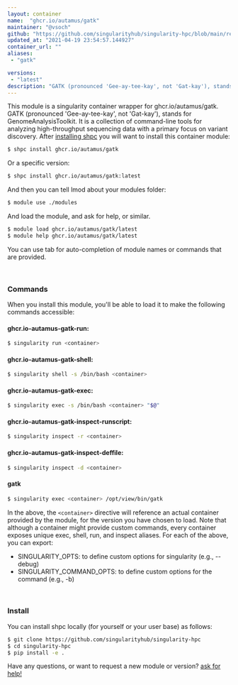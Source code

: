 ```yaml
---
layout: container
name:  "ghcr.io/autamus/gatk"
maintainer: "@vsoch"
github: "https://github.com/singularityhub/singularity-hpc/blob/main/registry/ghcr.io/autamus/gatk/container.yaml"
updated_at: "2021-04-19 23:54:57.144927"
container_url: ""
aliases:
 - "gatk"

versions:
 - "latest"
description: "GATK (pronounced 'Gee-ay-tee-kay', not 'Gat-kay'), stands for GenomeAnalysisToolkit. It is a collection of command-line tools for analyzing high-throughput sequencing data with a primary focus on variant discovery."
---
```


This module is a singularity container wrapper for ghcr.io/autamus/gatk.
GATK (pronounced 'Gee-ay-tee-kay', not 'Gat-kay'), stands for GenomeAnalysisToolkit. It is a collection of command-line tools for analyzing high-throughput sequencing data with a primary focus on variant discovery.
After [installing shpc](#install) you will want to install this container module:

```bash
$ shpc install ghcr.io/autamus/gatk
```

Or a specific version:

```bash
$ shpc install ghcr.io/autamus/gatk:latest
```

And then you can tell lmod about your modules folder:

```bash
$ module use ./modules
```

And load the module, and ask for help, or similar.

```bash
$ module load ghcr.io/autamus/gatk/latest
$ module help ghcr.io/autamus/gatk/latest
```

You can use tab for auto-completion of module names or commands that are provided.

<br>

### Commands

When you install this module, you'll be able to load it to make the following commands accessible:

#### ghcr.io-autamus-gatk-run:

```bash
$ singularity run <container>
```

#### ghcr.io-autamus-gatk-shell:

```bash
$ singularity shell -s /bin/bash <container>
```

#### ghcr.io-autamus-gatk-exec:

```bash
$ singularity exec -s /bin/bash <container> "$@"
```

#### ghcr.io-autamus-gatk-inspect-runscript:

```bash
$ singularity inspect -r <container>
```

#### ghcr.io-autamus-gatk-inspect-deffile:

```bash
$ singularity inspect -d <container>
```


#### gatk
       
```bash
$ singularity exec <container> /opt/view/bin/gatk
```



In the above, the `<container>` directive will reference an actual container provided
by the module, for the version you have chosen to load. Note that although a container
might provide custom commands, every container exposes unique exec, shell, run, and
inspect aliases. For each of the above, you can export:

 - SINGULARITY_OPTS: to define custom options for singularity (e.g., --debug)
 - SINGULARITY_COMMAND_OPTS: to define custom options for the command (e.g., -b)

<br>
  
### Install

You can install shpc locally (for yourself or your user base) as follows:

```bash
$ git clone https://github.com/singularityhub/singularity-hpc
$ cd singularity-hpc
$ pip install -e .
```

Have any questions, or want to request a new module or version? [ask for help!](https://github.com/singularityhub/singularity-hpc/issues)
